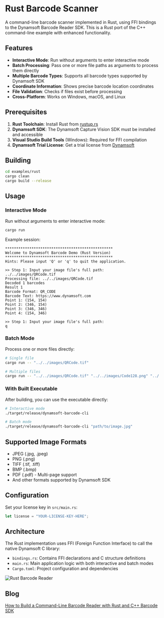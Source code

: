 # Rust Barcode Scanner

A command-line barcode scanner implemented in Rust, using FFI bindings to the Dynamsoft Barcode Reader SDK. This is a Rust port of the C++ command-line example with enhanced functionality.

## Features

- **Interactive Mode**: Run without arguments to enter interactive mode
- **Batch Processing**: Pass one or more file paths as arguments to process them directly
- **Multiple Barcode Types**: Supports all barcode types supported by Dynamsoft SDK
- **Coordinate Information**: Shows precise barcode location coordinates
- **File Validation**: Checks if files exist before processing
- **Cross-Platform**: Works on Windows, macOS, and Linux

## Prerequisites

1. **Rust Toolchain**: Install Rust from [rustup.rs](https://rustup.rs/)
2. **Dynamsoft SDK**: The Dynamsoft Capture Vision SDK must be installed and accessible
3. **Visual Studio Build Tools** (Windows): Required for FFI compilation
4. **Dynamsoft Trial License**: Get a trial license from [Dynamsoft](https://www.dynamsoft.com/customer/license/trialLicense/?product=dcv&package=cross-platform)

## Building

```bash
cd examples/rust
cargo clean
cargo build --release
```

## Usage

### Interactive Mode

Run without arguments to enter interactive mode:

```bash
cargo run
```

Example session:
```
*************************************************
Welcome to Dynamsoft Barcode Demo (Rust Version)
*************************************************
Hints: Please input 'Q' or 'q' to quit the application.

>> Step 1: Input your image file's full path:
../../images/QRCode.tif
Processing file: ../../images/QRCode.tif
Decoded 1 barcodes
Result 1
Barcode Format: QR_CODE
Barcode Text: https://www.dynamsoft.com
Point 1: (154, 154)
Point 2: (346, 154)
Point 3: (346, 346)
Point 4: (154, 346)

>> Step 1: Input your image file's full path:
q
```

### Batch Mode

Process one or more files directly:

```bash
# Single file
cargo run -- "../../images/QRCode.tif"

# Multiple files
cargo run -- "../../images/QRCode.tif" "../../images/Code128.png" "../../images/multi-barcode.jpg"
```

### With Built Executable

After building, you can use the executable directly:

```bash
# Interactive mode
./target/release/dynamsoft-barcode-cli

# Batch mode
./target/release/dynamsoft-barcode-cli "path/to/image.jpg"
```

## Supported Image Formats

- JPEG (.jpg, .jpeg)
- PNG (.png)
- TIFF (.tif, .tiff)
- BMP (.bmp)
- PDF (.pdf) - Multi-page support
- And other formats supported by Dynamsoft SDK

## Configuration

Set your license key in `src/main.rs`:

```rust
let license = "YOUR-LICENSE-KEY-HERE";
```

## Architecture

The Rust implementation uses FFI (Foreign Function Interface) to call the native Dynamsoft C library:

- `bindings.rs`: Contains FFI declarations and C structure definitions
- `main.rs`: Main application logic with both interactive and batch modes
- `Cargo.toml`: Project configuration and dependencies

![Rust Barcode Reader](https://www.dynamsoft.com/codepool/img/2024/06/rust-command-line-barcode-reader.jpg)

## Blog
[How to Build a Command-Line Barcode Reader with Rust and C++ Barcode SDK](https://www.dynamsoft.com/codepool/rust-barcode-reader-command-line.html)
